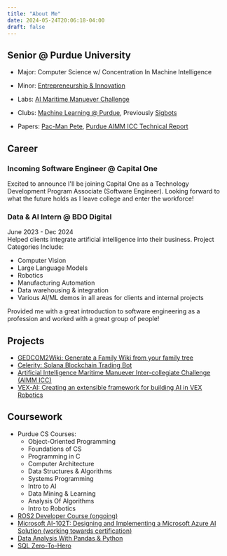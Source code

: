 ```yaml
---
title: "About Me"
date: 2024-05-24T20:06:18-04:00
draft: false
---
```

## Senior @ Purdue University  

  - Major: Computer Science w/ Concentration In Machine Intelligence  

  - Minor: [Entrepreneurship & Innovation](https://www.purdue.edu/entr/)  
  
  - Labs: [AI Maritime Manuever Challenge](/projects/aimm) 

  - Clubs: [Machine Learning @ Purdue](https://ml-purdue.github.io/), Previously [Sigbots](https://purduesigbots.com/)  

  - Papers: [Pac-Man Pete](https://arxiv.org/pdf/2211.14385), [Purdue AIMM ICC Technical Report](https://docs.google.com/document/d/e2PACX-1vTYsToDpUohFNKVdY4i7hteEkqEoGSFKjM2ApVTrtP4zEd6Y9sWk9BbXpVzlFmIGOf4SvqyG4mYLFIM/pub)

<!--more-->

## Career  
### Incoming Software Engineer @ Capital One
Excited to announce I'll be joining Capital One as a Technology Development Program Associate (Software Engineer). Looking forward to what the future holds as I leave college and enter the workforce!

### Data & AI Intern @ BDO Digital  
June 2023 - Dec 2024  
Helped clients integrate artificial intelligence into their business.
Project Categories Include:  
- Computer Vision
- Large Language Models
- Robotics
- Manufacturing Automation
- Data warehousing & integration
- Various AI/ML demos in all areas for clients and internal projects

Provided me with a great introduction to software engineering as a profession and worked with a great group of people!

## Projects
- [GEDCOM2Wiki: Generate a Family Wiki from your family tree](/projects/gedcom2wiki)
- [Celerity: Solana Blockchain Trading Bot](/projects/celerity) 
- [Artificial Intelligence Maritime Manuever Inter-collegiate Challenge (AIMM ICC)](/projects/aimm) 
- [VEX-AI: Creating an extensible framework for building AI in VEX Robotics](/projects/vexai) 

## Coursework
- Purdue CS Courses: 
    - Object-Oriented Programming
    - Foundations of CS
    - Programming in C
    - Computer Architecture
    - Data Structures & Algorithms
    - Systems Programming
    - Intro to AI
    - Data Mining & Learning 
    - Analysis Of Algorithms
    - Intro to Robotics
- [ROS2 Developer Course (ongoing)](https://www.udemy.com/course/ros2-robotics-developer-course-using-ros2-in-python/)
- [Microsoft AI-102T: Designing and Implementing a Microsoft Azure AI Solution (working towards certification)](https://learn.microsoft.com/en-us/training/courses/ai-102t00)
- [Data Analysis With Pandas & Python](https://www.udemy.com/course/data-analysis-with-pandas)
- [SQL Zero-To-Hero](https://www.udemy.com/course/2022-complete-sql-bootcamp-from-zero-to-hero-in-sql)